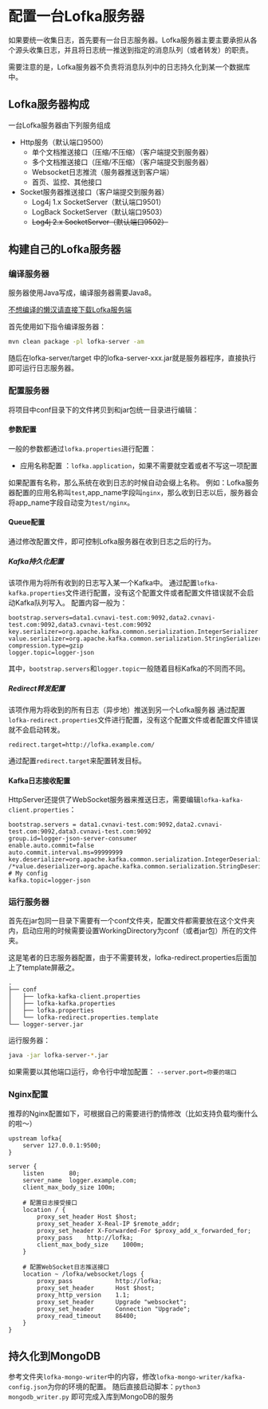 # 配置一台Lofka服务器

如果要统一收集日志，首先要有一台日志服务器。Lofka服务器主要主要承担从各个源头收集日志，并且将日志统一推送到指定的消息队列（或者转发）的职责。

需要注意的是，Lofka服务器不负责将消息队列中的日志持久化到某一个数据库中。

## Lofka服务器构成

一台Lofka服务器由下列服务组成

- Http服务（默认端口9500）
    - 单个文档推送接口（压缩/不压缩）（客户端提交到服务器）
    - 多个文档推送接口（压缩/不压缩）（客户端提交到服务器）
    - Websocket日志推流（服务器推送到客户端）
    - 首页、监控、其他接口
- Socket服务器推送接口（客户端提交到服务器）
    - Log4j 1.x SocketServer（默认端口9501）
    - LogBack SocketServer（默认端口9503）
    - ~~Log4j 2.x SocketServer（默认端口9502）~~

## 构建自己的Lofka服务器



### 编译服务器

服务器使用Java写成，编译服务器需要Java8。

[不想编译的懒汉请直接下载Lofka服务端](http://file.lovezhangbei.top/lofka/lofka-server-1.6.jar)

首先使用如下指令编译服务器：
```bash
mvn clean package -pl lofka-server -am
```

随后在lofka-server/target 中的lofka-server-xxx.jar就是服务器程序，直接执行即可运行日志服务器。

### 配置服务器

将项目中conf目录下的文件拷贝到和jar包统一目录进行编辑：

#### 参数配置
一般的参数都通过`lofka.properties`进行配置：

- 应用名称配置 ：`lofka.application`，如果不需要就空着或者不写这一项配置

如果配置有名称，那么系统在收到日志的时候自动会缀上名称。
例如：Lofka服务器配置的应用名称叫`test`,app_name字段叫`nginx`，那么收到日志以后，服务器会将app_name字段自动变为`test/nginx`。

#### Queue配置
通过修改配置文件，即可控制Lofka服务器在收到日志之后的行为。

##### Kafka持久化配置
该项作用为将所有收到的日志写入某一个Kafka中。
通过配置`lofka-kafka.properties`文件进行配置，没有这个配置文件或者配置文件错误就不会启动Kafka队列写入。
配置内容一般为：
```properties
bootstrap.servers=data1.cvnavi-test.com:9092,data2.cvnavi-test.com:9092,data3.cvnavi-test.com:9092
key.serializer=org.apache.kafka.common.serialization.IntegerSerializer
value.serializer=org.apache.kafka.common.serialization.StringSerializer
compression.type=gzip
logger.topic=logger-json
```
其中，`bootstrap.servers`和`logger.topic`一般随着目标Kafka的不同而不同。

##### Redirect转发配置
该项作用为将收到的所有日志（异步地）推送到另一个Lofka服务器
通过配置`lofka-redirect.properties`文件进行配置，没有这个配置文件或者配置文件错误就不会启动转发。
```properties
redirect.target=http://lofka.example.com/
```
通过配置`redirect.target`来配置转发目标。

#### Kafka日志接收配置
HttpServer还提供了WebSocket服务器来推送日志，需要编辑`lofka-kafka-client.properties`：

```properties
bootstrap.servers = data1.cvnavi-test.com:9092,data2.cvnavi-test.com:9092,data3.cvnavi-test.com:9092
group.id=logger-json-server-consumer
enable.auto.commit=false
auto.commit.interval.ms=99999999
key.deserializer=org.apache.kafka.common.serialization.IntegerDeserializer
/*value.deserializer=org.apache.kafka.common.serialization.StringDeserializer*/
# My config
kafka.topic=logger-json
```


### 运行服务器
首先在jar包同一目录下需要有一个conf文件夹，配置文件都需要放在这个文件夹内，启动应用的时候需要设置WorkingDirectory为conf（或者jar包）所在的文件夹。

这是笔者的日志服务器配置，由于不需要转发，lofka-redirect.properties后面加上了template屏蔽之。
```
.
├── conf
│   ├── lofka-kafka-client.properties
│   ├── lofka-kafka.properties
│   ├── lofka.properties
│   └── lofka-redirect.properties.template
└── logger-server.jar
```

运行服务器：
```bash
java -jar lofka-server-*.jar
```
如果需要以其他端口运行，命令行中增加配置： `--server.port=你要的端口`


### Nginx配置

推荐的Nginx配置如下，可根据自己的需要进行酌情修改（比如支持负载均衡什么的啦～）

```nginx
upstream lofka{
    server 127.0.0.1:9500;
}

server {
    listen       80;
    server_name  logger.example.com;
    client_max_body_size 100m;

    # 配置日志接受接口
    location / {
        proxy_set_header Host $host;
        proxy_set_header X-Real-IP $remote_addr;
        proxy_set_header X-Forwarded-For $proxy_add_x_forwarded_for;
        proxy_pass    http://lofka;
        client_max_body_size    1000m;
    }

    # 配置WebSocket日志推送接口
    location ~ /lofka/websocket/logs {
        proxy_pass            http://lofka;
        proxy_set_header      Host $host;
        proxy_http_version    1.1;
        proxy_set_header      Upgrade "websocket";
        proxy_set_header      Connection "Upgrade";
        proxy_read_timeout    86400;
    }
}
```

## 持久化到MongoDB
参考文件夹`lofka-mongo-writer`中的内容，修改`lofka-mongo-writer/kafka-config.json`为你的环境的配置。
随后直接启动脚本：`python3 mongodb_writer.py`
即可完成入库到MongoDB的服务
